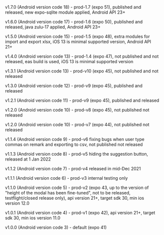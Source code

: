 v1.7.0 (Android version code 18) - prod-1.7 (expo 51), published and released, new expo-sqlite module applied, Android API 23+

v1.6.0 (Android version code 17) - prod-1.6 (expo 50), published and released, java zulu-17 applied, Android API 23+

v1.5.0 (Android version code 15) - prod-1.5 (expo 48), extra modules for import and export xlsx, iOS 13 is minimal supported version, Android API 21+

v1.4.0 (Android version code 13) - prod-1.4 (expo 47), not published and not released, eas build is used, iOS 13 is minimal supported version

v1.3.1 (Android version code 13) - prod-v10 (expo 45), not published and not released

v1.3.0 (Android version code 12) - prod-v9 (expo 45), published and released

v1.2.1 (Android version code 11) - prod-v9 (expo 45), published and released

v1.2.0 (Android version code 10) - prod-v8 (expo 45), not published not released

v1.2.0 (Android version code 10) - prod-v7 (expo 44), not published not released

v1.1.4 (Android version code 9) - prod-v6 fixing bugs when user type commas on remark and exporting to csv, not published not released

v1.1.3 (Android version code 8) - prod-v5 hiding the suggestion button, released at 1 Jan 2022

v1.1.2 (Android version code 7) - prod-v4 released in mid-Dec 2021

v1.1.1 (Android version code 6) - prod-v3 internal testing only

v1.1.0 (Android version code 5) - prod-v2 (expo 43, up to the version of "height of the modal has been fine-tuned", not to be released, testflight/closed release only), api version 21+, target sdk 30, min ios version 12.0

v1.0.1 (Android version code 4) - prod-v1 (expo 42), api version 21+, target sdk 30, min ios version 11.0

v1.0.0 (Android version code 3) - default (expo 41)
